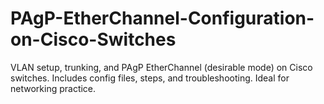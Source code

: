 # PAgP-EtherChannel-Configuration-on-Cisco-Switches
VLAN setup, trunking, and PAgP EtherChannel (desirable mode) on Cisco switches. Includes config files, steps, and troubleshooting. Ideal for networking practice.
